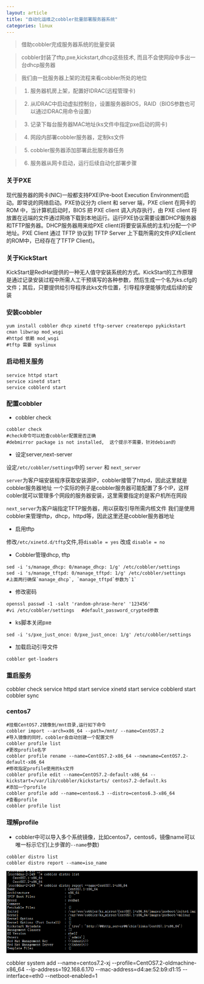 ```yaml
---
layout: article
title: "自动化运维之cobbler批量部署服务器系统"
categories: linux
---
```

>借助cobbler完成服务器系统的批量安装

>cobbler封装了tftp,pxe,kickstart,dhcp这些技术, 而且不会使网段中多出一台dhcp服务器

>我们由一批服务器上架的流程来看cobbler所处的地位

>1. 服务器机房上架，配置好IDRAC(远程管理卡)

>2. 从IDRAC中启动虚拟控制台，设置服务器BIOS，RAID（BIOS参数也可以通过IDRAC用命令设置）

>3. 记录下每台服务器MAC地址(ks文件中指定pxe启动的网卡)

>4. 网段内部署cobbler服务器，定制ks文件

>5. cobbler服务器添加部署此批服务器任务

>6. 服务器从网卡启动，运行后续自动化部署步骤

### 关于PXE

现代服务器的网卡(NIC)一般都支持PXE(Pre-boot Execution Environment)启动。即常说的网络启动。PXE协议分为 client 和 server 端，PXE client 在网卡的 ROM 中，当计算机启动时，BIOS 把 PXE client 调入内存执行，由 PXE client 将放置在远端的文件通过网络下载到本地运行。运行PXE协议需要设置DHCP服务器和TFTP服务器。DHCP服务器用来给PXE client(将要安装系统的主机)分配一个IP地址。PXE Client 通过 TFTP 协议到 TFTP Server 上下载所需的文件(PXEclient的ROM中，已经存在了TFTP Client)。

### 关于KickStart
KickStart是RedHat提供的一种无人值守安装系统的方式。KickStart的工作原理是通过记录安装过程中所需人工干预填写的各种参数，然后生成一个名为ks.cfg的文件；其后，只要提供给引导程序此ks文件位置，引导程序便能够完成后续的安装

### 安装cobbler
``` shell
yum install cobbler dhcp xinetd tftp-server createrepo pykickstart cman libwrap mod_wsgi
#httpd 依赖 mod_wsgi
#tftp 需要 syslinux
```

### 启动相关服务
``` shell
service httpd start
service xinetd start
service cobblerd start
```

### 配置cobbler
- cobbler check

``` shell
cobbler check
#check命令可以检查cobbler配置是否正确
#debmirror package is not installed,  这个提示不需要，针对debian的
```
- 设定server,next-server

设定`/etc/cobbler/settings`中的 `server` 和 `next_server`

`server`为客户端安装程序获取安装源IP，cobbler接管了httpd，因此这里就是cobbler服务器地址
一个实际的例子是cobbler服务器可能配置了多个IP，这样cobler就可以管理多个网段的服务器安装，这里需要指定的是客户机所在网段

`next_server`为客户端指定TFTP服务器，用以获取引导所需内核文件
我们是使用cobbler来管理tftp，dhcp，httpd等，因此这里还是cobbler服务器地址

- 启用tftp

修改`/etc/xinetd.d/tftp`文件,将`disable = yes` 改成 `disable = no`

- Cobbler管理dhcp, tftp

``` shell
sed -i 's/manage_dhcp: 0/manage_dhcp: 1/g' /etc/cobbler/settings
sed -i 's/manage_tftpd: 0/manage_tftpd: 1/g' /etc/cobbler/settings
#上面两行确保`manage_dhcp`, `manage_tftpd`参数为`1`
```

- 修改密码

``` shell
openssl passwd -1 -salt 'random-phrase-here' '123456'
#vi /etc/cobbler/settings 　#default_password_crypted参数
```

- ks脚本关闭pxe

``` shell
sed -i 's/pxe_just_once: 0/pxe_just_once: 1/g' /etc/cobbler/settings
```
- 加载启动引导文件

``` shell
cobbler get-loaders
```

### 重启服务
cobbler check
service httpd start
service xinetd start
service cobblerd start
cobbler sync

### centos7

``` shell
#挂载CentOS7.2镜像到/mnt目录,运行如下命令
cobbler import --arch=x86_64 --path=/mnt/ --name=CentOS7.2
#导入镜像的同时，cobbler会自动创建一个配置文件
cobbler profile list
#更改profile名字
cobbler profile rename --name=CentOS7.2-x86_64 --newname=CentOS7.2-default-x86_64
#修改指定profile使用的ks文件
cobbler profile edit --name=CentOS7.2-default-x86_64 --kickstart=/var/lib/cobbler/kickstarts/ centos7.2-default.ks
#添加一个profile
cobbler profile add --name=centos6.3 --distro=centos6.3-x86_64
#查看profile
cobbler profile list
```

### 理解profile

- cobbler中可以导入多个系统镜像，比如centos7，centos6，镜像name可以唯一标示它们(上步骤的`--name`参数)

``` shell
cobbler distro list
cobbler distro report --name=iso_name
```
![numa](/images/linux/cobbler/cobbler-1.png)



cobbler system add --name=centos7.2-xj --profile=CentOS7.2-oldmachine-x86_64 --ip-address=192.168.6.170 --mac-address=d4:ae:52:b9:d1:15 --interface=eth0 --netboot-enabled=1